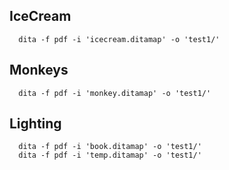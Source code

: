 ## IceCream
      dita -f pdf -i 'icecream.ditamap' -o 'test1/'
	  
## Monkeys
      dita -f pdf -i 'monkey.ditamap' -o 'test1/'
	  
## Lighting
      dita -f pdf -i 'book.ditamap' -o 'test1/'
	  dita -f pdf -i 'temp.ditamap' -o 'test1/'